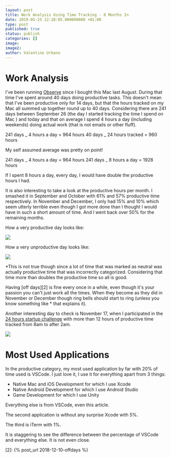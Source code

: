 ```yaml
---
layout: post
title: Work Analysis Using Time Tracking - 8 Months In
date: 2019-05-25 22:28:05.000000000 +01:00
type: post
published: true
status: publish
categories: []
image:
image2:
author: Valentino Urbano
---
```

# Work Analysis

I've been running [Observe][1] since I bought this Mac last August. During that time I've spent around 40 days doing productive tasks. This doesn't mean that I've been productive only for 14 days, but that the hours tracked on my Mac all summed up together round up to 40 days. Considering there are 241 days between September 26 (the day I started tracking the time I spend on Mac ) and today and that on average I spend 4 hours a day (including weekends) doing actual work (that is not emails or other fluff).

241 days _ 4 hours a day = 964 hours
40 days _ 24 hours tracked = 960 hours

My self assumed average was pretty on point!

241 days _ 4 hours a day = 964 hours
241 days _ 8 hours a day = 1928 hours

If I spent 8 hours a day, every day, I would have double the productive hours I had.

It is also interesting to take a look at the productive hours per month. I smashed it in September and October with 61% and 57% productive time respectively. In November and December, I only had 15% and 10% which seem utterly terrible even though I got more done than I thought I would have in such a short amount of time. And I went back over 50% for the remaining months.

How a very productive day looks like:

![](asset/article_images/workanalysis1.png)

How a very unproductive day looks like:

![](asset/article_images/workanalysis2.png)

\*This is not true though since a lot of time that was marked as neutral was actually productive time that was incorrectly categorized. Considering that time more than doubles the productive time so all is good.

Having [off days][2] is fine every once in a while, even though it's your passion you can't just work all the times. When they become as they did in November or December though ring bells should start to ring (unless you know something like \* that explains it).

Another interesting day to check is November 17, when I participated in the [24 hours startup challenge][3] with more than 12 hours of productive time tracked from 8am to after 2am.

![](asset/article_images/workanalysis3.png)

# Most Used Applications

In the productive category, my most used application by far with 20% of time used is VSCode. I just love it, I use it for everything apart from 3 things:

- Native Mac and iOS Development for which I use Xcode
- Native Android Development for which I use Android Studio
- Game Development for which I use Unity

Everything else is from VSCode, even this article.

The second application is without any surprise Xcode with 5%.

The third is iTerm with 1%.

It is staggering to see the difference between the percentage of VSCode and everything else. It is not even close.

[1]: https://qotoqot.com/qbserve/

[2]: {% post_url 2018-12-10-offdays %}
<!-- http://www.valentinourbano.com/offdays.html -->
[3]: /markdownlove/open/
